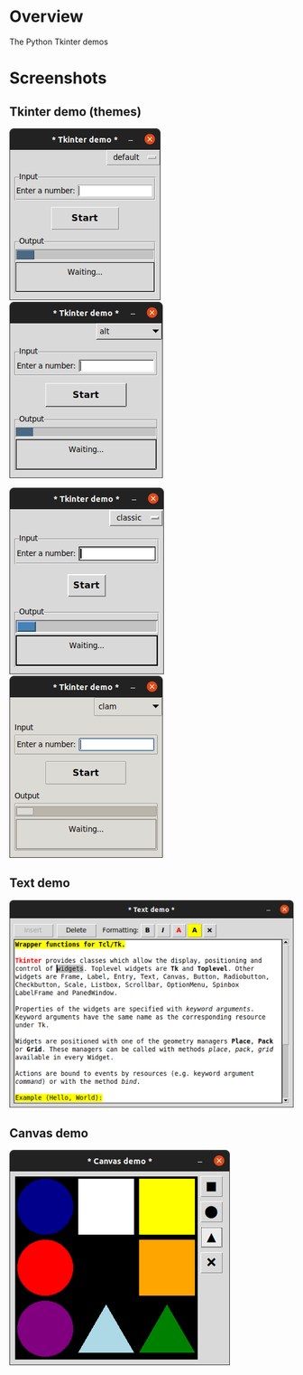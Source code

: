 # Overview
The Python Tkinter demos

# Screenshots

## Tkinter demo (themes)
![alt](/src/static/tkinter_demo1.png) ![alt](/src/static/tkinter_demo2.png) 

![alt](/src/static/tkinter_demo3.png) ![alt](/src/static/tkinter_demo4.png)

## Text demo
![alt](/src/static/tkinter_text.png)

## Canvas demo
![alt](/src/static/tkinter_canvas.png)

